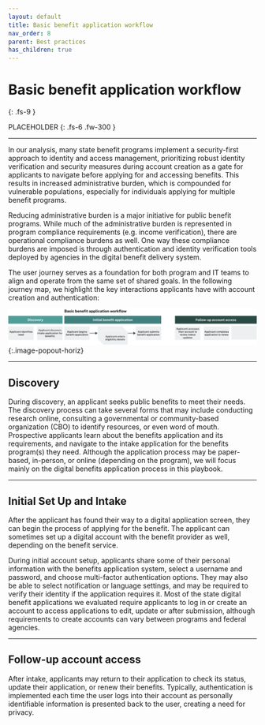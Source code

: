 ```yaml
---
layout: default
title: Basic benefit application workflow
nav_order: 8
parent: Best practices
has_children: true
---
```


# Basic benefit application workflow
{: .fs-9 }

PLACEHOLDER
{: .fs-6 .fw-300 }


---

In our analysis, many state benefit programs implement a security-first approach to identity and access management, prioritizing robust identity verification and security measures during account creation as a gate for applicants to navigate before applying for and accessing benefits. This results in increased administrative burden, which is compounded for vulnerable populations, especially for individuals applying for multiple benefit programs. 

Reducing administrative burden is a major initiative for public benefit programs. While much of the administrative burden is represented in program compliance requirements (e.g. income verification), there are operational compliance burdens as well. One way these compliance burdens are imposed is through authentication and identity verification tools deployed by agencies in the digital benefit delivery system.

The user journey serves as a foundation for both program and IT teams to align and operate from the same set of shared goals. In the following journey map, we highlight the key interactions applicants have with account creation and authentication: 


![Basic benefit application workflow](/assets/images/best-practices/basic-benefit-workflow/basic-benefit-workflow.png){:.image-popout-horiz}

---
## Discovery

During discovery, an applicant seeks public benefits to meet their needs. The discovery process can take several forms that may include conducting research online, consulting a governmental or community-based organization (CBO) to identify resources, or even word of mouth. Prospective applicants learn about the benefits application and its requirements, and navigate to the intake application for the benefits program(s) they need. Although the application process may be paper-based, in-person, or online (depending on the program), we will focus mainly on the digital benefits application process in this playbook.

---
## Initial Set Up and Intake

After the applicant has found their way to a digital application screen, they can begin the process of applying for the benefit. The applicant can sometimes set up a digital account with the benefit provider as well, depending on the benefit service.

During initial account setup, applicants share some of their personal information with the benefits application system, select a username and password, and choose multi-factor authentication options. They may also be able to select notification or language settings, and may be required to verify their identity if the application requires it. Most of the state digital benefit applications we evaluated require applicants to log in or create an account to access applications to edit, update or after submission, although requirements to create accounts can vary between programs and federal agencies.

---
## Follow-up account access

After intake, applicants may return to their application to check its status, update their application, or renew their benefits. Typically, authentication is implemented each time the user logs into their account as personally identifiable information is presented back to the user, creating a need for privacy.
